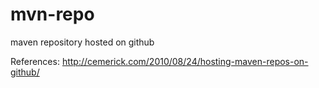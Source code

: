 mvn-repo
========

maven repository hosted on github

References: http://cemerick.com/2010/08/24/hosting-maven-repos-on-github/
